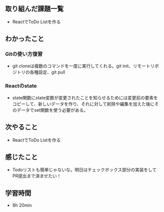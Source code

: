 ## 取り組んだ課題一覧
- ReactでToDo Listを作る
## わかったこと
### Gitの使い方復習
- git cloneは複数のコマンドを一度に実行してくれる。git init、リモートリポジトリの各種設定、git pull
### Reactのstate
- state関数にstate変数が変更されたことを知らせるためには変更前の要素をコピーして、新しいデータを作り、それに対して削除や編集を加えた後にそのデータでset関数を使う必要がある。
## 次やること
- ReactでToDo Listを作る
## 感じたこと
- Todoリストも簡単じゃないな。明日はチェックボックス部分の実装をしてPR提出まで済ませたい！
## 学習時間
- 8h 20min